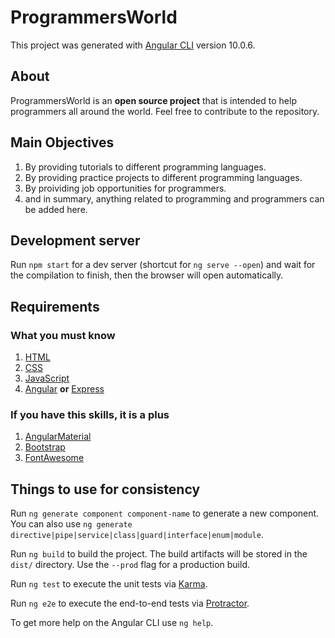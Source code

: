 # ProgrammersWorld

This project was generated with [Angular CLI](https://github.com/angular/angular-cli) version 10.0.6.

## About
ProgrammersWorld is an **open source project** that is intended to help programmers all around the world. Feel free to contribute to the repository.

## Main Objectives
1. By providing tutorials to different programming languages.
2. By providing practice projects to different programming languages.
3. By proividing job opportunities for programmers.
4. and in summary, anything related to programming and programmers can be added here.

## Development server
Run `npm start` for a dev server (shortcut for `ng serve --open`) and wait for the compilation to finish, then the browser will open automatically. 

## Requirements

### What you must know
1. [HTML](https://developer.mozilla.org/en-US/docs/Web/HTML)
2. [CSS](https://developer.mozilla.org/en-US/docs/Web/CSS)
3. [JavaScript](https://developer.mozilla.org/en-US/docs/Web/JavaScript)
4. [Angular](https://angular.io) **or** [Express](https://expressjs.com)

### If you have this skills, it is a plus
1. [AngularMaterial](https://material.angular.io)
2. [Bootstrap](https://getbootstrap.com)
3. [FontAwesome](https://fontawesome.com)

## Things to use for consistency
Run `ng generate component component-name` to generate a new component. You can also use `ng generate directive|pipe|service|class|guard|interface|enum|module`.

Run `ng build` to build the project. The build artifacts will be stored in the `dist/` directory. Use the `--prod` flag for a production build.

Run `ng test` to execute the unit tests via [Karma](https://karma-runner.github.io).

Run `ng e2e` to execute the end-to-end tests via [Protractor](http://www.protractortest.org/).

To get more help on the Angular CLI use `ng help`.
